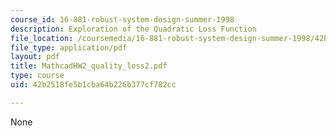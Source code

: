 ```yaml
---
course_id: 16-881-robust-system-design-summer-1998
description: Exploration of the Quadratic Loss Function
file_location: /coursemedia/16-881-robust-system-design-summer-1998/42b2518fe5b1cba64b226b377cf782cc_MathcadHW2_quality_loss2.pdf
file_type: application/pdf
layout: pdf
title: MathcadHW2_quality_loss2.pdf
type: course
uid: 42b2518fe5b1cba64b226b377cf782cc

---
```

None